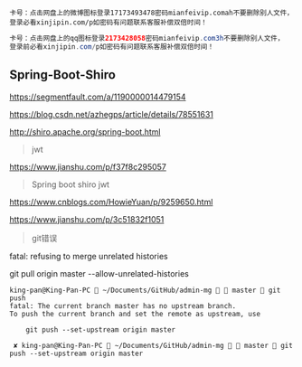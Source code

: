


```$xslt
卡号：点击网盘上的微博图标登录17173493478密码mianfeivip.comah不要删除别人文件，
登录必看xinjipin.com/p如密码有问题联系客服补偿双倍时间！
```


```java
卡号：点击网盘上的qq图标登录2173428058密码mianfeivip.com3h不要删除别人文件，
登录前必看xinjipin.com/p如密码有问题联系客服补偿双倍时间！

```

## Spring-Boot-Shiro



https://segmentfault.com/a/1190000014479154

https://blog.csdn.net/azhegps/article/details/78551631


http://shiro.apache.org/spring-boot.html


> jwt

https://www.jianshu.com/p/f37f8c295057


>Spring boot shiro jwt

https://www.cnblogs.com/HowieYuan/p/9259650.html


https://www.jianshu.com/p/3c51832f1051


> git错误

fatal: refusing to merge unrelated histories


git pull origin master --allow-unrelated-histories


```
king-pan@King-Pan-PC  ~/Documents/GitHub/admin-mg   master  git push
fatal: The current branch master has no upstream branch.
To push the current branch and set the remote as upstream, use

    git push --set-upstream origin master

 ✘ king-pan@King-Pan-PC  ~/Documents/GitHub/admin-mg   master  git push --set-upstream origin master

```
